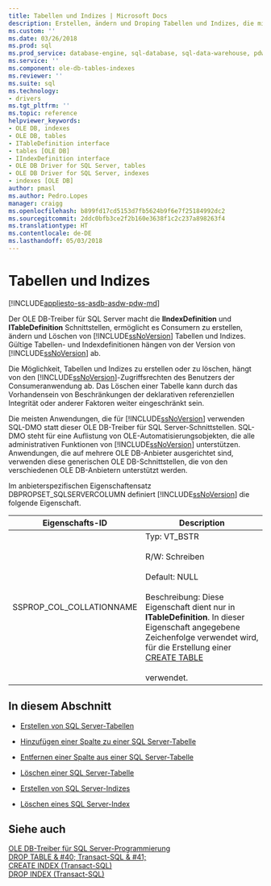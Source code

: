 ```yaml
---
title: Tabellen und Indizes | Microsoft Docs
description: Erstellen, ändern und Droping Tabellen und Indizes, die mithilfe von OLE DB-Treiber für SQL Server
ms.custom: ''
ms.date: 03/26/2018
ms.prod: sql
ms.prod_service: database-engine, sql-database, sql-data-warehouse, pdw
ms.service: ''
ms.component: ole-db-tables-indexes
ms.reviewer: ''
ms.suite: sql
ms.technology:
- drivers
ms.tgt_pltfrm: ''
ms.topic: reference
helpviewer_keywords:
- OLE DB, indexes
- OLE DB, tables
- ITableDefinition interface
- tables [OLE DB]
- IIndexDefinition interface
- OLE DB Driver for SQL Server, tables
- OLE DB Driver for SQL Server, indexes
- indexes [OLE DB]
author: pmasl
ms.author: Pedro.Lopes
manager: craigg
ms.openlocfilehash: b899fd17cd5153d7fb5624b9f6e7f25184992dc2
ms.sourcegitcommit: 2ddc0bfb3ce2f2b160e3638f1c2c237a898263f4
ms.translationtype: HT
ms.contentlocale: de-DE
ms.lasthandoff: 05/03/2018
---
```

# <a name="tables-and-indexes"></a>Tabellen und Indizes
[!INCLUDE[appliesto-ss-asdb-asdw-pdw-md](../../../includes/appliesto-ss-asdb-asdw-pdw-md.md)]

  Der OLE DB-Treiber für SQL Server macht die **IIndexDefinition** und **ITableDefinition** Schnittstellen, ermöglicht es Consumern zu erstellen, ändern und Löschen von [!INCLUDE[ssNoVersion](../../../includes/ssnoversion-md.md)] Tabellen und Indizes. Gültige Tabellen- und Indexdefinitionen hängen von der Version von [!INCLUDE[ssNoVersion](../../../includes/ssnoversion-md.md)] ab.  
  
 Die Möglichkeit, Tabellen und Indizes zu erstellen oder zu löschen, hängt von den [!INCLUDE[ssNoVersion](../../../includes/ssnoversion-md.md)]-Zugriffsrechten des Benutzers der Consumeranwendung ab. Das Löschen einer Tabelle kann durch das Vorhandensein von Beschränkungen der deklarativen referenziellen Integrität oder anderer Faktoren weiter eingeschränkt sein.  
  
 Die meisten Anwendungen, die für [!INCLUDE[ssNoVersion](../../../includes/ssnoversion-md.md)] verwenden SQL-DMO statt dieser OLE DB-Treiber für SQL Server-Schnittstellen. SQL-DMO steht für eine Auflistung von OLE-Automatisierungsobjekten, die alle administrativen Funktionen von [!INCLUDE[ssNoVersion](../../../includes/ssnoversion-md.md)] unterstützen. Anwendungen, die auf mehrere OLE DB-Anbieter ausgerichtet sind, verwenden diese generischen OLE DB-Schnittstellen, die von den verschiedenen OLE DB-Anbietern unterstützt werden.  
  
 Im anbieterspezifischen Eigenschaftensatz DBPROPSET_SQLSERVERCOLUMN definiert [!INCLUDE[ssNoVersion](../../../includes/ssnoversion-md.md)] die folgende Eigenschaft.  
  
|Eigenschafts-ID|Description|  
|-----------------|-----------------|  
|SSPROP_COL_COLLATIONNAME|Typ: VT_BSTR<br /><br /> R/W: Schreiben<br /><br /> Default: NULL<br /><br /> Beschreibung: Diese Eigenschaft dient nur in **ITableDefinition**. In dieser Eigenschaft angegebene Zeichenfolge verwendet wird, für die Erstellung einer [CREATE TABLE](../../../t-sql/statements/create-table-transact-sql.md)<br /><br /> verwendet.|  
  
## <a name="in-this-section"></a>In diesem Abschnitt  
  
-   [Erstellen von SQL Server-Tabellen](../../oledb/ole-db-tables-indexes/creating-sql-server-tables.md)  
  
-   [Hinzufügen einer Spalte zu einer SQL Server-Tabelle](../../oledb/ole-db-tables-indexes/adding-a-column-to-a-sql-server-table.md)  
  
-   [Entfernen einer Spalte aus einer SQL Server-Tabelle](../../oledb/ole-db-tables-indexes/removing-a-column-from-a-sql-server-table.md)  
  
-   [Löschen einer SQL Server-Tabelle](../../oledb/ole-db-tables-indexes/dropping-a-sql-server-table.md)  
  
-   [Erstellen von SQL Server-Indizes](../../oledb/ole-db-tables-indexes/creating-sql-server-indexes.md)  
  
-   [Löschen eines SQL Server-Index](../../oledb/ole-db-tables-indexes/dropping-a-sql-server-index.md)  
  
## <a name="see-also"></a>Siehe auch  
 [OLE DB-Treiber für SQL Server-Programmierung](../../oledb/ole-db/oledb-driver-for-sql-server-programming.md)   
 [DROP TABLE & #40; Transact-SQL & #41;](../../../t-sql/statements/drop-table-transact-sql.md)   
 [CREATE INDEX &#40;Transact-SQL&#41;](../../../t-sql/statements/create-index-transact-sql.md)   
 [DROP INDEX &#40;Transact-SQL&#41;](../../../t-sql/statements/drop-index-transact-sql.md)  
  
  
